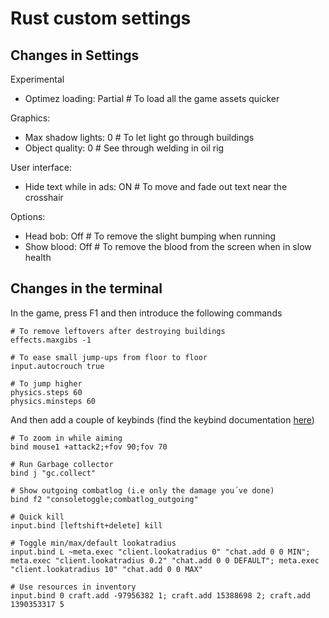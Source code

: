 # Rust custom settings
## Changes in Settings
Experimental
- Optimez loading: Partial   # To load all the game assets quicker

Graphics:
  - Max shadow lights: 0  # To let light go through buildings
  - Object quality: 0 # See through welding in oil rig

User interface:
  - Hide text while in ads: ON  # To move and fade out text near the crosshair

Options:
 - Head bob: Off # To remove the slight bumping when running
 - Show blood: Off # To remove the blood from the screen when in slow health


## Changes in the terminal
In the game, press F1 and then introduce the following commands
```
# To remove leftovers after destroying buildings
effects.maxgibs -1

# To ease small jump-ups from floor to floor
input.autocrouch true

# To jump higher
physics.steps 60
physics.minsteps 60
```

And then add a couple of keybinds (find the keybind documentation [here](https://wiki.facepunch.com/rust/Keybinds))
```
# To zoom in while aiming
bind mouse1 +attack2;+fov 90;fov 70

# Run Garbage collector
bind j "gc.collect"

# Show outgoing combatlog (i.e only the damage you´ve done)
bind f2 "consoletoggle;combatlog_outgoing"

# Quick kill
input.bind [leftshift+delete] kill

# Toggle min/max/default lookatradius
input.bind L ~meta.exec "client.lookatradius 0" "chat.add 0 0 MIN"; meta.exec "client.lookatradius 0.2" "chat.add 0 0 DEFAULT"; meta.exec "client.lookatradius 10" "chat.add 0 0 MAX"

# Use resources in inventory
input.bind 0 craft.add -97956382 1; craft.add 15388698 2; craft.add 1390353317 5
```

